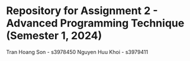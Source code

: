 # Repository for Assignment 2 - Advanced Programming Technique (Semester 1, 2024)
Tran Hoang Son - s3978450
Nguyen Huu Khoi - s3979411
